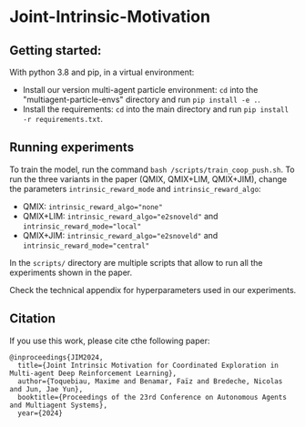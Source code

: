 # Joint-Intrinsic-Motivation

## Getting started:

With python 3.8 and pip, in a virtual environment:
- Install our version multi-agent particle environment: `cd` into the "multiagent-particle-envs" directory and run `pip install -e .`.
- Install the requirements: `cd` into the main directory and run `pip install -r requirements.txt`.

## Running experiments

To train the model, run the command `bash /scripts/train_coop_push.sh`. To run the three variants in the paper (QMIX, QMIX+LIM, QMIX+JIM), change the parameters ``intrinsic_reward_mode`` and ``intrinsic_reward_algo``:
* QMIX: ``intrinsic_reward_algo="none"``
* QMIX+LIM: ``intrinsic_reward_algo="e2snoveld"`` and ``intrinsic_reward_mode="local"``
* QMIX+JIM: ``intrinsic_reward_algo="e2snoveld"`` and ``intrinsic_reward_mode="central"``

In the `scripts/` directory are multiple scripts that allow to run all the experiments shown in the paper.

Check the technical appendix for hyperparameters used in our experiments.

## Citation

If you use this work, please cite cthe following paper:

```
@inproceedings{JIM2024,
  title={Joint Intrinsic Motivation for Coordinated Exploration in Multi-agent Deep Reinforcement Learning},
  author={Toquebiau, Maxime and Benamar, Faïz and Bredeche, Nicolas and Jun, Jae Yun},
  booktitle={Proceedings of the 23rd Conference on Autonomous Agents and Multiagent Systems},
  year={2024}
```
